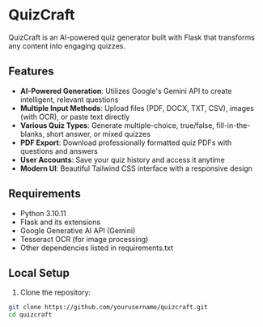 # QuizCraft

QuizCraft is an AI-powered quiz generator built with Flask that transforms any content into engaging quizzes.

## Features

- **AI-Powered Generation**: Utilizes Google's Gemini API to create intelligent, relevant questions
- **Multiple Input Methods**: Upload files (PDF, DOCX, TXT, CSV), images (with OCR), or paste text directly
- **Various Quiz Types**: Generate multiple-choice, true/false, fill-in-the-blanks, short answer, or mixed quizzes
- **PDF Export**: Download professionally formatted quiz PDFs with questions and answers
- **User Accounts**: Save your quiz history and access it anytime
- **Modern UI**: Beautiful Tailwind CSS interface with a responsive design

## Requirements

- Python 3.10.11
- Flask and its extensions
- Google Generative AI API (Gemini)
- Tesseract OCR (for image processing)
- Other dependencies listed in requirements.txt

## Local Setup

1. Clone the repository:
```bash
git clone https://github.com/yourusername/quizcraft.git
cd quizcraft
